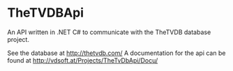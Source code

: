 TheTVDBApi
==========

An API written in .NET C# to communicate with the TheTVDB database project.

See the database at http://thetvdb.com/
A documentation for the api can be found at http://vdsoft.at/Projects/TheTvDbApi/Docu/
